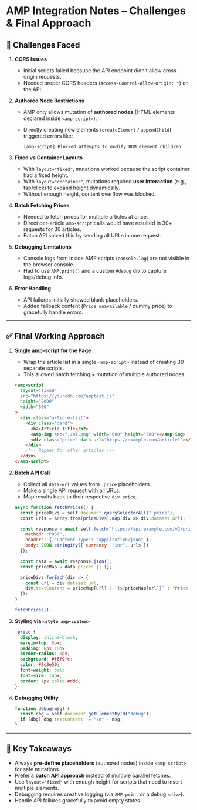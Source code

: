 # AMP Integration Notes – Challenges & Final Approach

## 🚧 Challenges Faced

1. **CORS Issues**

   * Initial scripts failed because the API endpoint didn’t allow cross-origin requests.
   * Needed proper CORS headers (`Access-Control-Allow-Origin: *`) on the API.

2. **Authored Node Restrictions**

   * AMP only allows mutation of **authored nodes** (HTML elements declared inside `<amp-script>`).
   * Directly creating new elements (`createElement` / `appendChild`) triggered errors like:

     ```
     [amp-script] Blocked attempts to modify DOM element children
     ```

3. **Fixed vs Container Layouts**

   * With `layout="fixed"`, mutations worked because the script container had a fixed height.
   * With `layout="container"`, mutations required **user interaction** (e.g., tap/click) to expand height dynamically.
   * Without enough height, content overflow was blocked.

4. **Batch Fetching Prices**

   * Needed to fetch prices for multiple articles at once.
   * Direct per-article `amp-script` calls would have resulted in 30+ requests for 30 articles.
   * Batch API solved this by sending all URLs in one request.

5. **Debugging Limitations**

   * Console logs from inside AMP scripts (`console.log`) are not visible in the browser console.
   * Had to use `AMP.print()` and a custom `#debug` div to capture logs/debug info.

6. **Error Handling**

   * API failures initially showed blank placeholders.
   * Added fallback content (`Price unavailable` / dummy price) to gracefully handle errors.

---

## ✅ Final Working Approach

1. **Single amp-script for the Page**

   * Wrap the article list in a single `<amp-script>` instead of creating 30 separate scripts.
   * This allowed batch fetching + mutation of multiple authored nodes.

   ```html
   <amp-script
     layout="fixed"
     src="https://yourcdn.com/amptest.js"
     height="2800"
     width="800"
   >
     <div class="article-list">
       <div class="card">
         <h2>Article Title</h2>
         <amp-img src="./m1.png" width="600" height="300"></amp-img>
         <div class="price" data-url="https://example.com/article1"></div>
       </div>
       <!-- Repeat for other articles -->
     </div>
   </amp-script>
   ```

2. **Batch API Call**

   * Collect all `data-url` values from `.price` placeholders.
   * Make a single API request with all URLs.
   * Map results back to their respective `div.price`.

   ```js
   async function fetchPrices() {
     const priceDivs = self.document.querySelectorAll(".price");
     const urls = Array.from(priceDivs).map(div => div.dataset.url);

     const response = await self.fetch("https://api.example.com/v2/price", {
       method: "POST",
       headers: { "Content-Type": "application/json" },
       body: JSON.stringify({ currency: "inr", urls })
     });

     const data = await response.json();
     const priceMap = data.prices || {};

     priceDivs.forEach(div => {
       const url = div.dataset.url;
       div.textContent = priceMap[url] ? `₹${priceMap[url]}` : "Price unavailable";
     });
   }

   fetchPrices();
   ```

3. **Styling via `<style amp-custom>`**

   ```css
   .price {
     display: inline-block;
     margin-top: 8px;
     padding: 6px 10px;
     border-radius: 6px;
     background: #f6f9fc;
     color: #2c3e50;
     font-weight: bold;
     font-size: 14px;
     border: 1px solid #ddd;
   }
   ```

4. **Debugging Utility**

   ```js
   function debug(msg) {
     const dbg = self.document.getElementById("debug");
     if (dbg) dbg.textContent += "\n" + msg;
   }
   ```

---

## 📌 Key Takeaways

* Always **pre-define placeholders** (authored nodes) inside `<amp-script>` for safe mutations.
* Prefer a **batch API approach** instead of multiple parallel fetches.
* Use `layout="fixed"` with enough height for scripts that need to insert multiple elements.
* Debugging requires creative logging (via `AMP.print` or a debug `<div>`).
* Handle API failures gracefully to avoid empty states.
